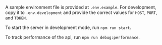 A sample environment file is provided at `.env.example`.  For development, copy it to `.env.development` and provide the correct values for `HOST`, `PORT`, and `TOKEN`.

To start the server in development mode, run `npm run start`.

To track performance of the api, run `npm run debug:performance`.